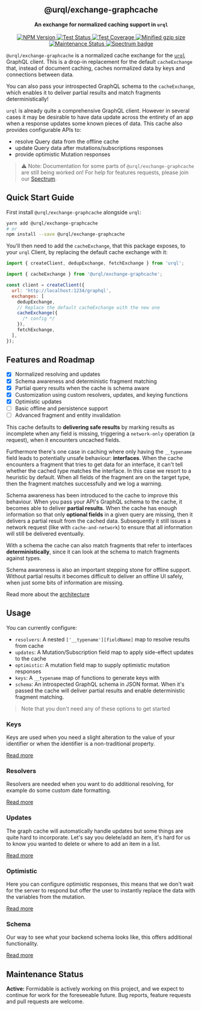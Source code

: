 <h2 align="center">@urql/exchange-graphcache</h2>
<p align="center">
<strong>An exchange for normalized caching support in <code>urql</code></strong>
<br /><br />
<a href="https://npmjs.com/package/@urql/exchange-graphcache">
  <img alt="NPM Version" src="https://img.shields.io/npm/v/@urql/exchange-graphcache.svg" />
</a>
<a href="https://travis-ci.com/FormidableLabs/urql-exchange-graphcache">
  <img alt="Test Status" src="https://api.travis-ci.com/FormidableLabs/urql-exchange-graphcache.svg?branch=master" />
</a>
<a href="https://codecov.io/gh/formidablelabs/urql-exchange-graphcache">
  <img alt="Test Coverage" src="https://codecov.io/gh/formidablelabs/urql-exchange-graphcache/branch/master/graph/badge.svg" />
</a>
<a href="https://bundlephobia.com/result?p=@urql/exchange-graphcache">
  <img alt="Minified gzip size" src="https://img.shields.io/bundlephobia/minzip/@urql/exchange-graphcache.svg?label=gzip%20size" />
</a>
<a href="https://github.com/FormidableLabs/urql-exchange-graphcache#maintenance-status">
  <img alt="Maintenance Status" src="https://img.shields.io/badge/maintenance-active-green.svg" />
</a>
<a href="https://spectrum.chat/urql">
  <img alt="Spectrum badge" src="https://withspectrum.github.io/badge/badge.svg" />
</a>
</p>

`@urql/exchange-graphcache` is a normalized cache exchange for the [`urql`](https://github.com/FormidableLabs/urql) GraphQL client.
This is a drop-in replacement for the default `cacheExchange` that, instead of document
caching, caches normalized data by keys and connections between data.

You can also pass your introspected GraphQL schema to the `cacheExchange`, which enables
it to deliver partial results and match fragments deterministically!

`urql` is already quite a comprehensive GraphQL client. However in several cases it may be
desirable to have data update across the entirety of an app when a response updates some
known pieces of data. This cache also provides configurable APIs to:

- resolve Query data from the offline cache
- update Query data after mutations/subscriptions responses
- provide optimistic Mutation responses

> ⚠️ Note: Documentation for some parts of `@urql/exchange-graphcache` are still being worked on!
> For help for features requests, please join our [Spectrum](https://spectrum.chat/urql).

## Quick Start Guide

First install `@urql/exchange-graphcache` alongside `urql`:

```sh
yarn add @urql/exchange-graphcache
# or
npm install --save @urql/exchange-graphcache
```

You'll then need to add the `cacheExchange`, that this package exposes, to your `urql` Client,
by replacing the default cache exchange with it:

```js
import { createClient, dedupExchange, fetchExchange } from 'urql';

import { cacheExchange } from '@urql/exchange-graphcache';

const client = createClient({
  url: 'http://localhost:1234/graphql',
  exchanges: [
    dedupExchange,
    // Replace the default cacheExchange with the new one
    cacheExchange({
      /* config */
    }),
    fetchExchange,
  ],
});
```

## Features and Roadmap

- [x] Normalized resolving and updates
- [x] Schema awareness and deterministic fragment matching
- [x] Partial query results when the cache is schema aware
- [x] Customization using custom resolvers, updates, and keying functions
- [x] Optimistic updates
- [ ] Basic offline and persistence support
- [ ] Advanced fragment and entity invalidation

This cache defaults to **delivering safe results** by marking results as incomplete
when any field is missing, triggering a `network-only` operation (a request), when
it encounters uncached fields.

Furthermore there's one case in caching where only having the `__typename` field
leads to potentially unsafe behaviour: **interfaces**. When the cache encounters a
fragment that tries to get data for an interface, it can't tell whether the
cached type matches the interface. In this case we resort to a heuristic
by default. When all fields of the fragment are on the target type, then the
fragment matches successfully and we log a warning.

Schema awareness has been introduced to the cache to improve this behaviour.
When you pass your API's GraphQL schema to the cache, it becomes able to
deliver **partial results**. When the cache has enough information so that
only **optional fields** in a given query are missing, then it delivers
a partial result from the cached data. Subsequently it still issues a network
request (like with `cache-and-network`) to ensure that all information will
still be delivered eventually.

With a schema the cache can also match fragments that refer to interfaces
**deterministically**, since it can look at the schema to match fragments
against types.

Schema awareness is also an important stepping stone for offline support.
Without partial results it becomes difficult to deliver an offline UI
safely, when just some bits of information are missing.

Read more about the [architecture](./docs/architecture.md)

## Usage

You can currently configure:

- `resolvers`: A nested `['__typename'][fieldName]` map to resolve results from cache
- `updates`: A Mutation/Subscription field map to apply side-effect updates to the cache
- `optimistic`: A mutation field map to supply optimistic mutation responses
- `keys`: A `__typename` map of functions to generate keys with
- `schema`: An introspected GraphQL schema in JSON format. When it's passed the cache will
  deliver partial results and enable deterministic fragment matching.

> Note that you don't need any of these options to get started

### Keys

Keys are used when you need a slight alteration to the value of your identifier or
when the identifier is a non-traditional property.

[Read more](./docs/keys.md)

### Resolvers

Resolvers are needed when you want to do additional resolving, for example do some
custom date formatting.

[Read more](./docs/resolvers.md)

### Updates

The graph cache will automatically handle updates but some things are quite hard to
incorporate. Let's say you delete/add an item, it's hard for us to know you wanted to
delete or where to add an item in a list.

[Read more](./docs/updates.md)

### Optimistic

Here you can configure optimistic responses, this means that we don't wait for the server
to respond but offer the user to instantly replace the data with the variables from the
mutation.

[Read more](./docs/optimistic.md)

### Schema

Our way to see what your backend schema looks like, this offers additional functionality.

[Read more](./docs/schema.md)

## Maintenance Status

**Active:** Formidable is actively working on this project, and we expect to continue for work for the foreseeable future. Bug reports, feature requests and pull requests are welcome.
